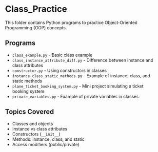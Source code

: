 # Class_Practice

This folder contains Python programs to practice Object-Oriented Programming (OOP) concepts.

## Programs

- `class_example.py` - Basic class example  
- `class_instance_attribute_diff.py` - Difference between instance and class attributes  
- `constructor.py` - Using constructors in classes  
- `instance_class_static_methods.py` - Example of instance, class, and static methods  
- `plane_ticket_booking_system.py` - Mini project simulating a ticket booking system  
- `private_variables.py` - Example of private variables in classes

## Topics Covered

- Classes and objects  
- Instance vs class attributes  
- Constructors (`__init__`)  
- Methods: instance, class, and static  
- Access modifiers (public/private)
